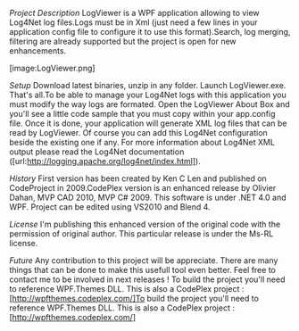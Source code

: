*Project Description*
LogViewer is a WPF application allowing to view Log4Net log files.Logs must be in Xml (just need a few lines in your application config file to configure it to use this format).Search, log merging, filtering are already supported but the project is open for new enhancements.

[image:LogViewer.png]

*Setup*
Download latest binaries, unzip in any folder. Launch LogViewer.exe. That's all.To be able to manage your Log4Net logs with this application you must modify the way logs are formated. Open the LogViewer About Box and you'll see a little code sample that you must copy within your app.config file. Once it is done, your application will generate XML log files that can be read by LogViewer. Of course you can add this Log4Net configuration beside the existing one if any. For more information about Log4Net XML output please read the Log4Net documentation ([url:http://logging.apache.org/log4net/index.html]).

*History*
First version has been created by Ken C Len and published on CodeProject in 2009.CodePlex version is an enhanced release by Olivier Dahan, MVP CAD 2010, MVP C# 2009.
This software is under .NET 4.0 and WPF. Project can be edited using VS2010 and Blend 4.

*License*
I'm publishing this enhanced version of the original code with the permission of original author. This particular release is under the Ms-RL license.

*Future*
Any contribution to this project will be appreciate. There are many things that can be done to make this usefull tool even better. Feel free to contact me to be involved in next releases !
To build the project you'll need to reference WPF.Themes DLL. This is also a CodePlex project : [http://wpfthemes.codeplex.com/]To build the project you'll need to reference WPF.Themes DLL. This is also a CodePlex project : [http://wpfthemes.codeplex.com/]
